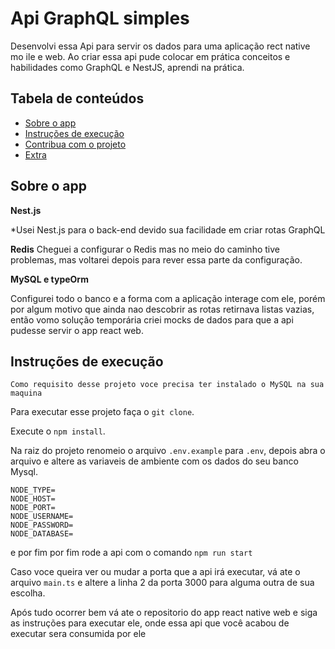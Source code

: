 # Api GraphQL simples

Desenvolvi essa Api para servir os dados para uma aplicação rect native mo ile e web.
Ao criar essa api pude colocar em prática conceitos e habilidades como GraphQL e NestJS, aprendi na prática.

## Tabela de conteúdos

- [Sobre o app](#sobre-o-app)
- [Instruções de execução](#instruções-de-execução)
- [Contribua com o projeto](#contribua-com-o-projeto)
- [Extra](#extra---adicione-badges)

## Sobre o app


**Nest.js**

*Usei Nest.js para o back-end devido sua facilidade em criar rotas GraphQL

**Redis**
Cheguei a configurar o Redis mas no meio do caminho tive problemas, mas voltarei depois para rever essa parte da configuração.

**MySQL e typeOrm**

Configurei todo o banco e a forma com a aplicação interage com ele, porém por algum motivo que ainda nao descobrir as rotas retirnava listas vazias, então vomo solução temporária criei mocks de dados para que a api pudesse servir o app react web.

## Instruções de execução

`Como requisito desse projeto voce precisa ter instalado o MySQL na sua maquina`

Para executar esse projeto faça o `git clone`.

Execute o `npm install`.

Na raiz do projeto renomeio o arquivo `.env.example` para `.env`, depois abra o arquivo e altere as variaveis de ambiente com os dados do seu banco Mysql.

```
NODE_TYPE=
NODE_HOST=
NODE_PORT=
NODE_USERNAME=
NODE_PASSWORD=
NODE_DATABASE=
```

e por fim por fim rode a api com o comando `npm run start`

Caso voce queira ver ou mudar a porta que a api irá executar, vá ate o arquivo `main.ts` e altere a linha 2 da porta 3000 para alguma outra de sua escolha.

Após tudo ocorrer bem vá ate o repositorio do app react native web e siga as instruções para executar ele, onde essa api que você acabou de executar sera consumida por ele 
